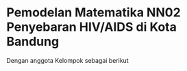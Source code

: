 # Pemodelan Matematika NN02 Penyebaran HIV/AIDS di Kota Bandung  
Dengan anggota Kelompok sebagai berikut  

